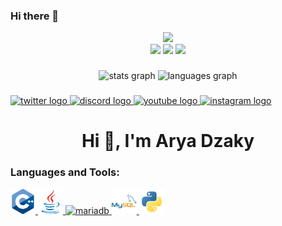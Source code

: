 ### Hi there 👋


<!--
<div align="center">
  <img height="200" src="https://media.tenor.com/BC_yT3VJEbAAAAAi/tartaglia-genshin-impact.gif"  />
  <img height="200" src="https://media.tenor.com/seveRLpbw_kAAAAi/genshin-impact-emote.gif"  />
  <img height="200" src="https://media.tenor.com/mLWFHZ6vImIAAAAi/tartaglia-genshin-impact.gif"  />
</div>
-->

<div align="center">
  <img height="200"  src="https://media.tenor.com/eSKva94B2CYAAAAj/scaramouche-genshin.gif"  />
</div>

<div align="center">
  <img height="200" src="https://media.tenor.com/5mXQhlup1xkAAAAi/wanderer-genshin-wanderer.gif"  />
  <img height="200" src="https://media.tenor.com/vcm8chrFrXEAAAAi/wanderer-genshin-wanderer.gif"  />
  <img height="200" src="https://media.tenor.com/IGAyXnQlqHsAAAAi/scaramouche-genshin.gif"  />
</div>

###

<div align="center">
  <img src="https://github-readme-stats.vercel.app/api?username=aryadzar&hide_title=false&hide_rank=false&show_icons=true&include_all_commits=true&count_private=true&disable_animations=false&theme=dark&locale=en&hide_border=false&order=1" height="150" alt="stats graph"  />
  <img src="https://github-readme-stats.vercel.app/api/top-langs?username=aryadzar&locale=en&hide_title=false&layout=compact&card_width=320&langs_count=5&theme=dark&hide_border=false&order=2" height="150" alt="languages graph"  />
</div>

###


###

<div align="left">
  <a href="https://twitter.com/idontknow5_5" target="_blank">
    <img src="https://raw.githubusercontent.com/maurodesouza/profile-readme-generator/master/src/assets/icons/social/twitter/default.svg" width="52" height="40" alt="twitter logo"  />
  </a>
  <a href="discordapp.com/users/844729685304410143" target="_blank">
    <img src="https://raw.githubusercontent.com/maurodesouza/profile-readme-generator/master/src/assets/icons/social/discord/default.svg" width="52" height="40" alt="discord logo"  />
  </a>
  <a href="https://www.youtube.com/channel/UCytPfpBT9idGy4yFUsJSraA" target="_blank">
    <img src="https://raw.githubusercontent.com/maurodesouza/profile-readme-generator/master/src/assets/icons/social/youtube/default.svg" width="52" height="40" alt="youtube logo"  />
  </a>
  <a href="https://www.instagram.com/aryadzar/" target="_blank">
    <img src="https://raw.githubusercontent.com/maurodesouza/profile-readme-generator/master/src/assets/icons/social/instagram/default.svg" width="52" height="40" alt="instagram logo"  />
  </a>
</div>

###
<h1 align="center">Hi 👋, I'm Arya Dzaky</h1>


<h3 align="left">Languages and Tools:</h3>
<p align="left"> <a href="https://www.w3schools.com/cpp/" target="_blank" rel="noreferrer"> <img src="https://raw.githubusercontent.com/devicons/devicon/master/icons/cplusplus/cplusplus-original.svg" alt="cplusplus" width="40" height="40"/> </a> <a href="https://www.java.com" target="_blank" rel="noreferrer"> <img src="https://raw.githubusercontent.com/devicons/devicon/master/icons/java/java-original.svg" alt="java" width="40" height="40"/> </a> <a href="https://mariadb.org/" target="_blank" rel="noreferrer"> <img src="https://www.vectorlogo.zone/logos/mariadb/mariadb-icon.svg" alt="mariadb" width="40" height="40"/> </a> <a href="https://www.mysql.com/" target="_blank" rel="noreferrer"> <img src="https://raw.githubusercontent.com/devicons/devicon/master/icons/mysql/mysql-original-wordmark.svg" alt="mysql" width="40" height="40"/> </a> <a href="https://www.python.org" target="_blank" rel="noreferrer"> <img src="https://raw.githubusercontent.com/devicons/devicon/master/icons/python/python-original.svg" alt="python" width="40" height="40"/> </a> </p>
